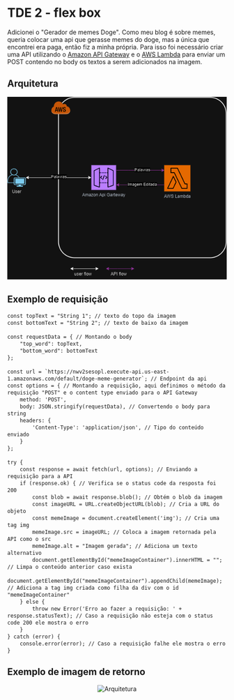 # TDE 2 - flex box
Adicionei o "Gerador de memes Doge".
Como meu blog é sobre memes, queria colocar uma api que gerasse memes do doge, mas a única que encontrei era paga, então fiz a minha própria. Para isso foi necessário criar uma API utilizando o [Amazon API Gateway](https://aws.amazon.com/pt/api-gateway/) e o [AWS Lambda](https://aws.amazon.com/pt/pm/lambda/) para enviar um POST contendo no body os textos a serem adicionados na imagem.

## Arquitetura
<p align="center">
  <img src="https://github.com/MarcoBosc/aula-web/blob/main/web/TDE%203%20-%20GRID%20%2B%20JS/imgs/Diagrama.png" alt="Arquitetura">
</p>

## Exemplo de requisição
```
const topText = "String 1"; // texto do topo da imagem
const bottomText = "String 2"; // texto de baixo da imagem

const requestData = { // Montando o body
    "top_word": topText,
    "bottom_word": bottomText
};

const url = `https://nwv2sesopl.execute-api.us-east-1.amazonaws.com/default/doge-meme-generator`; // Endpoint da api
const options = { // Montando a requisição, aqui definimos o método da requisição "POST" e o content type enviado para o API Gateway
    method: 'POST',
    body: JSON.stringify(requestData), // Convertendo o body para string
    headers: {
        'Content-Type': 'application/json', // Tipo do conteúdo enviado
    }
};

try {
    const response = await fetch(url, options); // Enviando a requisição para a API
    if (response.ok) { // Verifica se o status code da resposta foi 200
        const blob = await response.blob(); // Obtém o blob da imagem
        const imageURL = URL.createObjectURL(blob); // Cria a URL do objeto
        const memeImage = document.createElement('img'); // Cria uma tag img
        memeImage.src = imageURL; // Coloca a imagem retornada pela API como o src
        memeImage.alt = "Imagem gerada"; // Adiciona um texto alternativo
        document.getElementById("memeImageContainer").innerHTML = ""; // Limpa o conteúdo anterior caso exista
        document.getElementById("memeImageContainer").appendChild(memeImage); // Adiciona a tag img criada como filha da div com o id "memeImageContainer"
    } else {
        throw new Error('Erro ao fazer a requisição: ' + response.statusText); // Caso a requisição não esteja com o status code 200 ele mostra o erro
    }
} catch (error) {
    console.error(error); // Caso a requisição falhe ele mostra o erro
}
```

## Exemplo de imagem de retorno
<p align="center">
  <img src="/imgs/image.png" alt="Arquitetura">
</p>